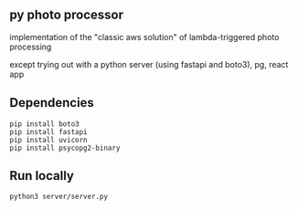 py photo processor
-------

implementation of the "classic aws solution" of lambda-triggered photo processing<br>

 
except trying out with a python server (using fastapi and boto3), pg, react app<br>
## Dependencies

`pip install boto3`<br>
`pip install fastapi`<br>
`pip install uvicorn`<br>
`pip install psycopg2-binary`<br>
## Run locally 
`python3 server/server.py`<br>
